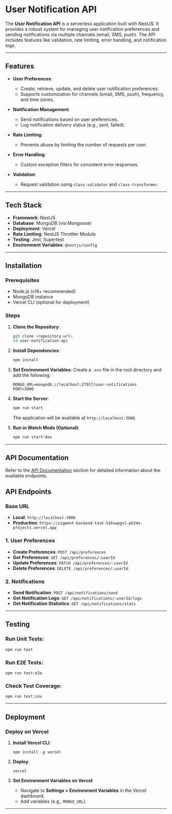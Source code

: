 # **User Notification API**

The **User Notification API** is a serverless application built with NestJS. It provides a robust system for managing user notification preferences and sending notifications via multiple channels (email, SMS, push). The API includes features like validation, rate limiting, error handling, and notification logs.

---

## **Features**

- **User Preferences**:
  - Create, retrieve, update, and delete user notification preferences.
  - Supports customization for channels (email, SMS, push), frequency, and time zones.

- **Notification Management**:
  - Send notifications based on user preferences.
  - Log notification delivery status (e.g., sent, failed).

- **Rate Limiting**:
  - Prevents abuse by limiting the number of requests per user.

- **Error Handling**:
  - Custom exception filters for consistent error responses.

- **Validation**:
  - Request validation using `class-validator` and `class-transformer`.

---

## **Tech Stack**

- **Framework**: NestJS
- **Database**: MongoDB (via Mongoose)
- **Deployment**: Vercel
- **Rate Limiting**: NestJS Throttler Module
- **Testing**: Jest, Supertest
- **Environment Variables**: `@nestjs/config`

---

## **Installation**

### **Prerequisites**

- Node.js (v16+ recommended)
- MongoDB instance
- Vercel CLI (optional for deployment)

### **Steps**

1. **Clone the Repository**:
   ```bash
   git clone <repository-url>
   cd user-notification-api
   ```

2. **Install Dependencies**:
   ```bash
   npm install
   ```

3. **Set Environment Variables**:
   Create a `.env` file in the root directory and add the following:
   ```env
   MONGO_URL=mongodb://localhost:27017/user-notifications
   PORT=3000
   ```

4. **Start the Server**:
   ```bash
   npm run start
   ```
   The application will be available at `http://localhost:3000`.

5. **Run in Watch Mode (Optional)**:
   ```bash
   npm run start:dev
   ```

---

## **API Documentation**

Refer to the [API Documentation](#api-documentation) section for detailed information about the available endpoints.


## **API Endpoints**

### **Base URL**

- **Local**: `http://localhost:3000`
- **Production**: `https://zigment-backend-task-516swpgnl-pk24s-projects.vercel.app`

### **1. User Preferences**

- **Create Preferences**: `POST /api/preferences`
- **Get Preferences**: `GET /api/preferences/:userId`
- **Update Preferences**: `PATCH /api/preferences/:userId`
- **Delete Preferences**: `DELETE /api/preferences/:userId`

### **2. Notifications**

- **Send Notification**: `POST /api/notifications/send`
- **Get Notification Logs**: `GET /api/notifications/:userId/logs`
- **Get Notification Statistics**: `GET /api/notifications/stats`

---

## **Testing**

### **Run Unit Tests**:
```
npm run test
```

### **Run E2E Tests**:
```
npm run test:e2e
```

### **Check Test Coverage**:
```
npm run test:cov
```

---

## **Deployment**

### **Deploy on Vercel**

1. **Install Vercel CLI**:
   ```
   npm install -g vercel
   ```

2. **Deploy**:
   ```
   vercel
   ```

3. **Set Environment Variables on Vercel**:
   - Navigate to **Settings > Environment Variables** in the Vercel dashboard.
   - Add variables (e.g., `MONGO_URL`).
---
